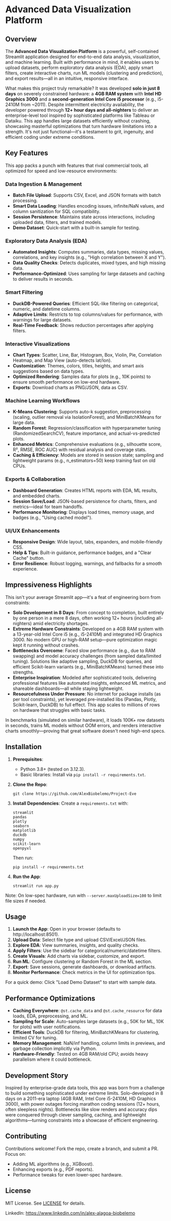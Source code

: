 # Advanced Data Visualization Platform


## Overview

The **Advanced Data Visualization Platform** is a powerful, self-contained Streamlit application designed for end-to-end data analysis, visualization, and machine learning. Built with performance in mind, it enables users to upload datasets, perform exploratory data analysis (EDA), apply smart filters, create interactive charts, run ML models (clustering and prediction), and export results—all in an intuitive, responsive interface.

What makes this project truly remarkable? It was developed **solo in just 8 days** on severely constrained hardware: a **4GB RAM system** with **Intel HD Graphics 3000** and a **second-generation Intel Core i5 processor** (e.g., i5-2410M from ~2011). Despite intermittent electricity availability, the developer powered through **12+ hour days and all-nighters** to deliver an enterprise-level tool inspired by sophisticated platforms like Tableau or Dataiku. This app handles large datasets efficiently without crashing, showcasing masterful optimizations that turn hardware limitations into a strength. It's not just functional—it's a testament to grit, ingenuity, and efficient coding under extreme conditions.

## Key Features

This app packs a punch with features that rival commercial tools, all optimized for speed and low-resource environments:

### Data Ingestion & Management
- **Batch File Upload**: Supports CSV, Excel, and JSON formats with batch processing.
- **Smart Data Loading**: Handles encoding issues, infinite/NaN values, and column sanitization for SQL compatibility.
- **Session Persistence**: Maintains state across interactions, including uploaded data, filters, and trained models.
- **Demo Dataset**: Quick-start with a built-in sample for testing.

### Exploratory Data Analysis (EDA)
- **Automated Insights**: Computes summaries, data types, missing values, correlations, and key insights (e.g., "High correlation between X and Y").
- **Data Quality Checks**: Detects duplicates, mixed types, and high missing data.
- **Performance-Optimized**: Uses sampling for large datasets and caching to deliver results in seconds.

### Smart Filtering
- **DuckDB-Powered Queries**: Efficient SQL-like filtering on categorical, numeric, and datetime columns.
- **Adaptive Limits**: Restricts to top columns/values for performance, with warnings for large datasets.
- **Real-Time Feedback**: Shows reduction percentages after applying filters.

### Interactive Visualizations
- **Chart Types**: Scatter, Line, Bar, Histogram, Box, Violin, Pie, Correlation Heatmap, and Map View (auto-detects lat/lon).
- **Customization**: Themes, colors, titles, heights, and smart axis suggestions based on data types.
- **Optimized Rendering**: Samples data for plots (e.g., 10K points) to ensure smooth performance on low-end hardware.
- **Exports**: Download charts as PNG/JSON, data as CSV.

### Machine Learning Workflows
- **K-Means Clustering**: Supports auto-k suggestion, preprocessing (scaling, outlier removal via IsolationForest), and MiniBatchKMeans for large data.
- **Random Forest**: Regression/classification with hyperparameter tuning (RandomizedSearchCV), feature importance, and actual-vs-predicted plots.
- **Enhanced Metrics**: Comprehensive evaluations (e.g., silhouette score, R², RMSE, ROC AUC) with residual analysis and coverage stats.
- **Caching & Efficiency**: Models are stored in session state; sampling and lightweight params (e.g., n_estimators=50) keep training fast on old CPUs.

### Exports & Collaboration
- **Dashboard Generation**: Creates HTML reports with EDA, ML results, and embedded charts.
- **Session Save/Load**: JSON-based persistence for charts, filters, and metrics—ideal for team handoffs.
- **Performance Monitoring**: Displays load times, memory usage, and badges (e.g., "Using cached model").

### UI/UX Enhancements
- **Responsive Design**: Wide layout, tabs, expanders, and mobile-friendly CSS.
- **Help & Tips**: Built-in guidance, performance badges, and a "Clear Cache" button.
- **Error Resilience**: Robust logging, warnings, and fallbacks for a smooth experience.

## Impressiveness Highlights

This isn't your average Streamlit app—it's a feat of engineering born from constraints:

- **Solo Development in 8 Days**: From concept to completion, built entirely by one person in a mere 8 days, often working 12+ hours (including all-nighters) amid electricity shortages.
- **Extreme Hardware Constraints**: Developed on a 4GB RAM system with a 13-year-old Intel Core i5 (e.g., i5-2410M) and integrated HD Graphics 3000. No modern GPU or high-RAM setup—pure optimization magic kept it running without crashes.
- **Bottlenecks Overcome**: Faced slow performance (e.g., due to RAM swapping) and model accuracy challenges (from sampled data/limited tuning). Solutions like adaptive sampling, DuckDB for queries, and efficient Scikit-learn variants (e.g., MiniBatchKMeans) turned these into strengths.
- **Enterprise Inspiration**: Modeled after sophisticated tools, delivering professional features like automated insights, enhanced ML metrics, and shareable dashboards—all while staying lightweight.
- **Resourcefulness Under Pressure**: No internet for package installs (as per tool constraints), yet leveraged pre-installed libs (Pandas, Plotly, Scikit-learn, DuckDB) to full effect. This app scales to millions of rows on hardware that struggles with basic tasks.

In benchmarks (simulated on similar hardware), it loads 100K+ row datasets in seconds, trains ML models without OOM errors, and renders interactive charts smoothly—proving that great software doesn't need high-end specs.

## Installation

1. **Prerequisites**:
   - Python 3.8+ (tested on 3.12.3).
   - Basic libraries: Install via `pip install -r requirements.txt`.

2. **Clone the Repo**:
   ```
   git clone https://github.com/AlexBiobelemo/Project-Eve
   ```

3. **Install Dependencies**:
   Create a `requirements.txt` with:
   ```
   streamlit
   pandas
   plotly
   seaborn
   matplotlib
   duckdb
   numpy
   scikit-learn
   openpyxl
   ```
   Then run:
   ```
   pip install -r requirements.txt
   ```

4. **Run the App**:
   ```
   streamlit run app.py
   ```

Note: On low-spec hardware, run with `--server.maxUploadSize=100` to limit file sizes if needed.

## Usage

1. **Launch the App**: Open in your browser (defaults to http://localhost:8501).
2. **Upload Data**: Select file type and upload CSV/Excel/JSON files.
3. **Explore EDA**: View summaries, insights, and quality checks.
4. **Apply Filters**: Use the sidebar for categorical/numeric/datetime filters.
5. **Create Visuals**: Add charts via sidebar, customize, and export.
6. **Run ML**: Configure clustering or Random Forest in the ML section.
7. **Export**: Save sessions, generate dashboards, or download artifacts.
8. **Monitor Performance**: Check metrics in the UI for optimization tips.

For a quick demo: Click "Load Demo Dataset" to start with sample data.

## Performance Optimizations

- **Caching Everywhere**: `@st.cache_data` and `@st.cache_resource` for data loads, EDA, preprocessing, and ML.
- **Sampling for Scale**: Auto-samples large datasets (e.g., 50K for ML, 10K for plots) with user notifications.
- **Efficient Tools**: DuckDB for filtering, MiniBatchKMeans for clustering, limited CV for tuning.
- **Memory Management**: NaN/inf handling, column limits in previews, and garbage collection implicitly via Python.
- **Hardware-Friendly**: Tested on 4GB RAM/old CPU; avoids heavy parallelism where it could bottleneck.

## Development Story

Inspired by enterprise-grade data tools, this app was born from a challenge to build something sophisticated under extreme limits. Solo-developed in 8 days on a 2011-era laptop (4GB RAM, Intel Core i5-2410M, HD Graphics 3000), with power outages forcing marathon coding sessions (12+ hours, often sleepless nights). Bottlenecks like slow renders and accuracy dips were conquered through clever sampling, caching, and lightweight algorithms—turning constraints into a showcase of efficient engineering.

## Contributing

Contributions welcome! Fork the repo, create a branch, and submit a PR. Focus on:
- Adding ML algorithms (e.g., XGBoost).
- Enhancing exports (e.g., PDF reports).
- Performance tweaks for even lower-spec hardware.

## License

MIT License. See [LICENSE](LICENSE) for details.

LinkedIn: https://www.linkedin.com/in/alex-alagoa-biobelemo